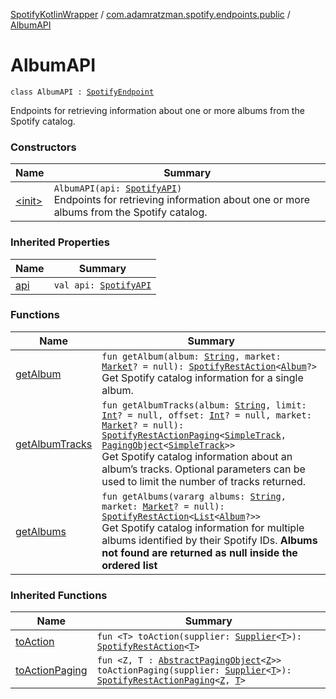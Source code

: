 [SpotifyKotlinWrapper](../../index.md) / [com.adamratzman.spotify.endpoints.public](../index.md) / [AlbumAPI](./index.md)

# AlbumAPI

`class AlbumAPI : `[`SpotifyEndpoint`](../../com.adamratzman.spotify.utils/-spotify-endpoint/index.md)

Endpoints for retrieving information about one or more albums from the Spotify catalog.

### Constructors

| Name | Summary |
|---|---|
| [&lt;init&gt;](-init-.md) | `AlbumAPI(api: `[`SpotifyAPI`](../../com.adamratzman.spotify.main/-spotify-a-p-i/index.md)`)`<br>Endpoints for retrieving information about one or more albums from the Spotify catalog. |

### Inherited Properties

| Name | Summary |
|---|---|
| [api](../../com.adamratzman.spotify.utils/-spotify-endpoint/api.md) | `val api: `[`SpotifyAPI`](../../com.adamratzman.spotify.main/-spotify-a-p-i/index.md) |

### Functions

| Name | Summary |
|---|---|
| [getAlbum](get-album.md) | `fun getAlbum(album: `[`String`](https://kotlinlang.org/api/latest/jvm/stdlib/kotlin/-string/index.html)`, market: `[`Market`](../../com.adamratzman.spotify.utils/-market/index.md)`? = null): `[`SpotifyRestAction`](../../com.adamratzman.spotify.main/-spotify-rest-action/index.md)`<`[`Album`](../../com.adamratzman.spotify.utils/-album/index.md)`?>`<br>Get Spotify catalog information for a single album. |
| [getAlbumTracks](get-album-tracks.md) | `fun getAlbumTracks(album: `[`String`](https://kotlinlang.org/api/latest/jvm/stdlib/kotlin/-string/index.html)`, limit: `[`Int`](https://kotlinlang.org/api/latest/jvm/stdlib/kotlin/-int/index.html)`? = null, offset: `[`Int`](https://kotlinlang.org/api/latest/jvm/stdlib/kotlin/-int/index.html)`? = null, market: `[`Market`](../../com.adamratzman.spotify.utils/-market/index.md)`? = null): `[`SpotifyRestActionPaging`](../../com.adamratzman.spotify.main/-spotify-rest-action-paging/index.md)`<`[`SimpleTrack`](../../com.adamratzman.spotify.utils/-simple-track/index.md)`, `[`PagingObject`](../../com.adamratzman.spotify.utils/-paging-object/index.md)`<`[`SimpleTrack`](../../com.adamratzman.spotify.utils/-simple-track/index.md)`>>`<br>Get Spotify catalog information about an album’s tracks. Optional parameters can be used to limit the number of tracks returned. |
| [getAlbums](get-albums.md) | `fun getAlbums(vararg albums: `[`String`](https://kotlinlang.org/api/latest/jvm/stdlib/kotlin/-string/index.html)`, market: `[`Market`](../../com.adamratzman.spotify.utils/-market/index.md)`? = null): `[`SpotifyRestAction`](../../com.adamratzman.spotify.main/-spotify-rest-action/index.md)`<`[`List`](https://kotlinlang.org/api/latest/jvm/stdlib/kotlin.collections/-list/index.html)`<`[`Album`](../../com.adamratzman.spotify.utils/-album/index.md)`?>>`<br>Get Spotify catalog information for multiple albums identified by their Spotify IDs. **Albums not found are returned as null inside the ordered list** |

### Inherited Functions

| Name | Summary |
|---|---|
| [toAction](../../com.adamratzman.spotify.utils/-spotify-endpoint/to-action.md) | `fun <T> toAction(supplier: `[`Supplier`](http://docs.oracle.com/javase/8/docs/api/java/util/function/Supplier.html)`<`[`T`](../../com.adamratzman.spotify.utils/-spotify-endpoint/to-action.md#T)`>): `[`SpotifyRestAction`](../../com.adamratzman.spotify.main/-spotify-rest-action/index.md)`<`[`T`](../../com.adamratzman.spotify.utils/-spotify-endpoint/to-action.md#T)`>` |
| [toActionPaging](../../com.adamratzman.spotify.utils/-spotify-endpoint/to-action-paging.md) | `fun <Z, T : `[`AbstractPagingObject`](../../com.adamratzman.spotify.utils/-abstract-paging-object/index.md)`<`[`Z`](../../com.adamratzman.spotify.utils/-spotify-endpoint/to-action-paging.md#Z)`>> toActionPaging(supplier: `[`Supplier`](http://docs.oracle.com/javase/8/docs/api/java/util/function/Supplier.html)`<`[`T`](../../com.adamratzman.spotify.utils/-spotify-endpoint/to-action-paging.md#T)`>): `[`SpotifyRestActionPaging`](../../com.adamratzman.spotify.main/-spotify-rest-action-paging/index.md)`<`[`Z`](../../com.adamratzman.spotify.utils/-spotify-endpoint/to-action-paging.md#Z)`, `[`T`](../../com.adamratzman.spotify.utils/-spotify-endpoint/to-action-paging.md#T)`>` |
